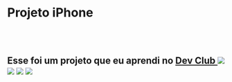 <h1> Projeto iPhone </h1>
<br>
<br>
<h2> Esse foi um projeto que eu aprendi no <a href="https://rodolfomori.com.br/devclub"> Dev Club </a>

  <img src="https://github.com/danielolivermoco/Projeto-Iphone/blob/master/img/img-amarela.png?raw=true">
  <img src="https://github.com/danielolivermoco/Projeto-Iphone/blob/master/img/img-azul.png?raw=true">
  <img src="https://github.com/danielolivermoco/Projeto-Iphone/blob/master/img/img-preta.png?raw=true">
  <img src="https://github.com/danielolivermoco/Projeto-Iphone/blob/master/img/img-vermelha.png?raw=true">
